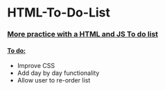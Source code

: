 <h1>HTML-To-Do-List</h1>
<h3><ins>More practice with a HTML and JS To do list</ins></h3>
<h4><ins>To do:</ins></h4>
<ul>
  <li>Improve CSS</li>
  <li> Add day by day functionality</li>
  <li> Allow user to re-order list </li>
</ul>
